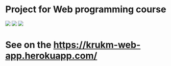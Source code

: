 # Project for Web programming course
![](https://img.shields.io/badge/Code-Python-informational?style=flat&logo=python&logoColor=white&color=ffff00)
![](https://img.shields.io/badge/Code-Flask-informational?style=flat&logo=flask&logoColor=white&color=66ccff)
![](https://img.shields.io/badge/Code-Javascript-informational?style=flat&logo=javascript&logoColor=white&color=ff6600)

# See on the https://krukm-web-app.herokuapp.com/
